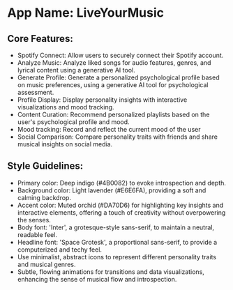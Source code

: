 # **App Name**: LiveYourMusic

## Core Features:

- Spotify Connect: Allow users to securely connect their Spotify account.
- Analyze Music: Analyze liked songs for audio features, genres, and lyrical content using a generative AI tool.
- Generate Profile: Generate a personalized psychological profile based on music preferences, using a generative AI tool for psychological assessment.
- Profile Display: Display personality insights with interactive visualizations and mood tracking.
- Content Curation: Recommend personalized playlists based on the user's psychological profile and mood.
- Mood tracking: Record and reflect the current mood of the user
- Social Comparison: Compare personality traits with friends and share musical insights on social media.

## Style Guidelines:

- Primary color: Deep indigo (#4B0082) to evoke introspection and depth.
- Background color: Light lavender (#E6E6FA), providing a soft and calming backdrop.
- Accent color: Muted orchid (#DA70D6) for highlighting key insights and interactive elements, offering a touch of creativity without overpowering the senses.
- Body font: 'Inter', a grotesque-style sans-serif, to maintain a neutral, readable feel.
- Headline font: 'Space Grotesk', a proportional sans-serif, to provide a computerized and techy feel.
- Use minimalist, abstract icons to represent different personality traits and musical genres.
- Subtle, flowing animations for transitions and data visualizations, enhancing the sense of musical flow and introspection.